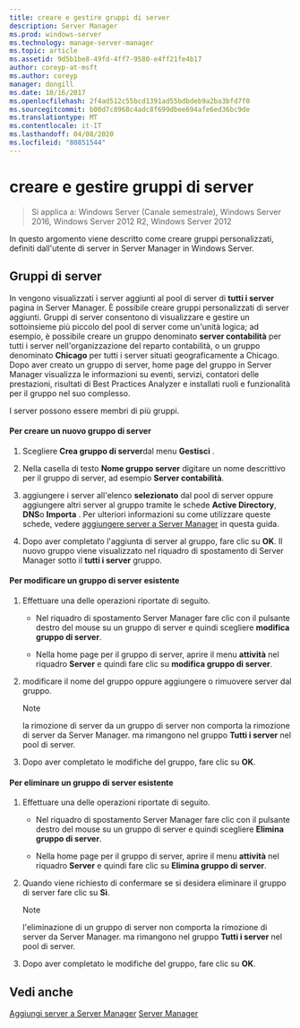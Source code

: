 ```yaml
---
title: creare e gestire gruppi di server
description: Server Manager
ms.prod: windows-server
ms.technology: manage-server-manager
ms.topic: article
ms.assetid: 9d5b1be8-49fd-4ff7-9580-e4ff21fe4b17
author: coreyp-at-msft
ms.author: coreyp
manager: dongill
ms.date: 10/16/2017
ms.openlocfilehash: 2f4ad512c55bcd1391ad55bdbdeb9a2ba3bfd7f0
ms.sourcegitcommit: b00d7c8968c4adc8f699dbee694afe6ed36bc9de
ms.translationtype: MT
ms.contentlocale: it-IT
ms.lasthandoff: 04/08/2020
ms.locfileid: "80851544"
---
```

# <a name="create-and-manage-server-groups"></a>creare e gestire gruppi di server

>Si applica a: Windows Server (Canale semestrale), Windows Server 2016, Windows Server 2012 R2, Windows Server 2012

In questo argomento viene descritto come creare gruppi personalizzati, definiti dall'utente di server in Server Manager in Windows Server.

## <a name="server-groups"></a><a name=BKMK_groups></a>Gruppi di server
In vengono visualizzati i server aggiunti al pool di server di **tutti i server** pagina in Server Manager. È possibile creare gruppi personalizzati di server aggiunti. Gruppi di server consentono di visualizzare e gestire un sottoinsieme più piccolo del pool di server come un'unità logica; ad esempio, è possibile creare un gruppo denominato **server contabilità** per tutti i server nell'organizzazione del reparto contabilità, o un gruppo denominato **Chicago** per tutti i server situati geograficamente a Chicago. Dopo aver creato un gruppo di server, home page del gruppo in Server Manager visualizza le informazioni su eventi, servizi, contatori delle prestazioni, risultati di Best Practices Analyzer e installati ruoli e funzionalità per il gruppo nel suo complesso.

I server possono essere membri di più gruppi.

#### <a name="to-create-a-new-server-group"></a>Per creare un nuovo gruppo di server

1.  Scegliere **Crea gruppo di server**dal menu **Gestisci** .

2.  Nella casella di testo **Nome gruppo server** digitare un nome descrittivo per il gruppo di server, ad esempio **Server contabilità**.

3.  aggiungere i server all'elenco **selezionato** dal pool di server oppure aggiungere altri server al gruppo tramite le schede **Active Directory**, **DNS**o **Importa** . Per ulteriori informazioni su come utilizzare queste schede, vedere [aggiungere server a Server Manager](add-servers-to-server-manager.md) in questa guida.

4.  Dopo aver completato l'aggiunta di server al gruppo, fare clic su **OK**. Il nuovo gruppo viene visualizzato nel riquadro di spostamento di Server Manager sotto il **tutti i server** gruppo.

#### <a name="to-edit-an-existing-server-group"></a>Per modificare un gruppo di server esistente

1.  Effettuare una delle operazioni riportate di seguito.

    -   Nel riquadro di spostamento Server Manager fare clic con il pulsante destro del mouse su un gruppo di server e quindi scegliere **modifica gruppo di server**.

    -   Nella home page per il gruppo di server, aprire il menu **attività** nel riquadro **Server** e quindi fare clic su **modifica gruppo di server**.

2.  modificare il nome del gruppo oppure aggiungere o rimuovere server dal gruppo.

    > [!NOTE]
    > la rimozione di server da un gruppo di server non comporta la rimozione di server da Server Manager. ma rimangono nel gruppo **Tutti i server** nel pool di server.

3.  Dopo aver completato le modifiche del gruppo, fare clic su **OK**.

#### <a name="to-delete-an-existing-server-group"></a>Per eliminare un gruppo di server esistente

1.  Effettuare una delle operazioni riportate di seguito.

    -   Nel riquadro di spostamento Server Manager fare clic con il pulsante destro del mouse su un gruppo di server e quindi scegliere **Elimina gruppo di server**.

    -   Nella home page per il gruppo di server, aprire il menu **attività** nel riquadro **Server** e quindi fare clic su **Elimina gruppo di server**.

2.  Quando viene richiesto di confermare se si desidera eliminare il gruppo di server fare clic su **Sì**.

    > [!NOTE]
    > l'eliminazione di un gruppo di server non comporta la rimozione di server da Server Manager. ma rimangono nel gruppo **Tutti i server** nel pool di server.

3.  Dopo aver completato le modifiche del gruppo, fare clic su **OK**.

## <a name="see-also"></a>Vedi anche
[Aggiungi server a Server Manager](add-servers-to-server-manager.md)
[Server Manager](server-manager.md)



